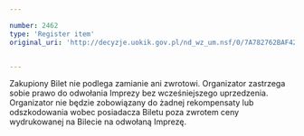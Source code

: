 ```yaml
---

number: 2462
type: 'Register item'
original_uri: 'http://decyzje.uokik.gov.pl/nd_wz_um.nsf/0/7A782762BAF42993C12578E600242EB1?OpenDocument'


---
```


Zakupiony Bilet nie podlega zamianie ani zwrotowi. Organizator zastrzega sobie prawo do odwołania Imprezy bez wcześniejszego uprzedzenia. Organizator nie będzie zobowiązany do żadnej rekompensaty lub odszkodowania wobec posiadacza Biletu poza zwrotem ceny wydrukowanej na Bilecie na odwołaną Imprezę.
